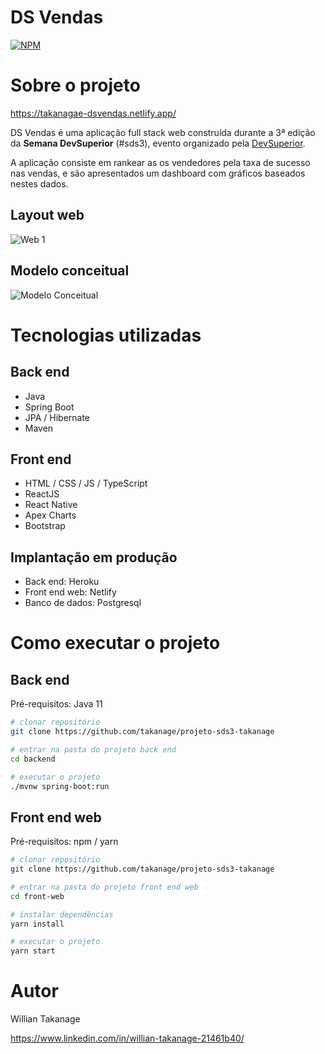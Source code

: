 # DS Vendas
[![NPM](https://img.shields.io/npm/l/react)](https://github.com/takanage/projeto-sds3/blob/master/LICENSE) 

# Sobre o projeto

https://takanagae-dsvendas.netlify.app/

DS Vendas é uma aplicação full stack web construída durante a 3ª edição da **Semana DevSuperior** (#sds3), evento organizado pela [DevSuperior](https://devsuperior.com "Site da DevSuperior").

A aplicação consiste em rankear as os vendedores pela taxa de sucesso nas vendas, e são apresentados um dashboard com gráficos baseados nestes dados.

## Layout web
![Web 1](https://raw.githubusercontent.com/takanage/assets/master/DS_VENDAS.PNG?token=ATJOAJ57RZXXLUQMWNBDRYTASO6QI)

## Modelo conceitual
![Modelo Conceitual](https://raw.githubusercontent.com/takanage/assets/master/sds3-mc.png?token=ATJOAJZPCOB6UOYZHFJWTTTASO6RU)

# Tecnologias utilizadas
## Back end
- Java
- Spring Boot
- JPA / Hibernate
- Maven
## Front end
- HTML / CSS / JS / TypeScript
- ReactJS
- React Native
- Apex Charts
- Bootstrap
## Implantação em produção
- Back end: Heroku
- Front end web: Netlify
- Banco de dados: Postgresql

# Como executar o projeto

## Back end
Pré-requisitos: Java 11

```bash
# clonar repositório
git clone https://github.com/takanage/projeto-sds3-takanage

# entrar na pasta do projeto back end
cd backend

# executar o projeto
./mvnw spring-boot:run
```

## Front end web
Pré-requisitos: npm / yarn

```bash
# clonar repositório
git clone https://github.com/takanage/projeto-sds3-takanage

# entrar na pasta do projeto front end web
cd front-web

# instalar dependências
yarn install

# executar o projeto
yarn start
```

# Autor

Willian Takanage

https://www.linkedin.com/in/willian-takanage-21461b40/
